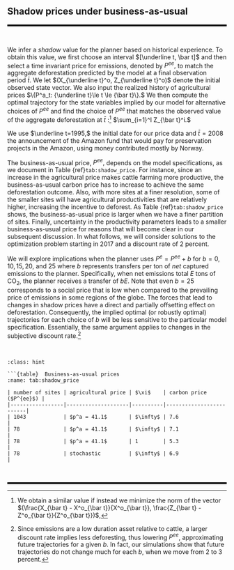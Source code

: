 

## Shadow prices under business-as-usual

<hr style="height:4px; background-color:black; border:none;">

<br>

We infer a *shadow* value for the planner based on historical
experience. To obtain this value, we first choose an interval
$[\underline t,  \bar t]$ and then select a time invariant price for
emissions, denoted by $P^{ee},$ to match the aggregate deforestation
predicted by the model at a final observation period $\bar t.$ We let
$(X_{\underline t}^o, Z_{\underline t}^o)$ denote the initial observed
state vector. We also input the realized history of agricultural prices
$\{P^a_t: {\underline t}\le t \le {\bar t}\}.$ We then compute the
optimal trajectory for the state variables implied by our model for
alternative choices of $P^{ee}$ and find the choice of $P^{ee}$ that
matches the observed value of the aggregate deforestation at $\bar t$
:[^2] $\sum_{i=1}^I Z_{\bar t}^i.$

We use $\underline t=1995,$ the initial date for our price data and
$\bar t = 2008$ the announcement of the Amazon fund that would pay for
preservation projects in the Amazon, using money contributed mostly by
Norway.

The business-as-usual price, $P^{ee},$ depends on the model
specifications, as we document in Table
{ref}`tab:shadow_price`. For instance, since an increase in the
agricultural price makes cattle farming more productive, the
business-as-usual carbon price has to increase to achieve the same
deforestation outcome. Also, with more sites at a finer resolution, some
of the smaller sites will have agricultural productivities that are
relatively higher, increasing the incentive to deforest. As Table 
{ref}`tab:shadow_price` shows, the business-as-usual price is
larger when we have a finer partition of sites. Finally, uncertainty in
the productivity parameters leads to a smaller business-as-usual price
for reasons that will become clear in our subsequent discussion. In what
follows, we will consider solutions to the optimization problem starting
in 2017 and a discount rate of 2 percent.

We will explore implications when the planner uses $P^e=P^{ee}+b$ for
$b=0, 10,15, 20,$ and $25$ where $b$ represents transfers per ton of
*net* captured emissions to the planner. Specifically, when net
emissions total $E$ tons of CO$_2,$ the planner receives a transfer of
$bE$. Note that even $b=25$ corresponds to a social price that is low
when compared to the prevailing price of emissions in some regions of
the globe. The forces that lead to changes in shadow prices have a
direct and partially offsetting effect on deforestation. Consequently,
the implied optimal (or robustly optimal) trajectories for each choice
of $b$ will be less sensitive to the particular model specification.
Essentially, the same argument applies to changes in the subjective
discount rate.[^3]

<br>



```{admonition} Table
:class: hint

```{table}  Business-as-usual prices
:name: tab:shadow_price

| number of sites | agricultural price | $\xi$    | carbon price ($P^{ee}$) |
|-----------------|--------------------|----------|-------------------------|
| 1043            | $p^a = 41.1$       | $\infty$ | 7.6                     |
| 78              | $p^a = 41.1$       | $\infty$ | 7.1                     |
| 78              | $p^a = 41.1$       | 1        | 5.3                     |
| 78              | stochastic         | $\infty$ | 6.9                     |
```




<br>
<hr style="height:4px; background-color:black; border:none;">

[^1]: We thank Pengyu Chen, Bin Cheng, Patricio Hernandez, João Pedro
    Vieira, Daniel (Samuel) Zhao for their expert research assistance
    and to Joanna Harris and Diana Petrova for their helpful comments
    and to Carmen Quinn for editorial assistance. Assunção's research
    was supported by the Climate-Policy Initiative-Brazil, Hansen's
    research was supported in part by the Griffin Applied Economics
    Incubator Project on Policy-making in an Uncertain World and by an
    EPIC/Argonne National Laboratory collaboration award, and
    Scheinkman's research was supported in part by the Columbia Climate
    School.

[^2]: We obtain a similar value if instead we minimize the norm of the
    vector
    $(\frac{X_{\bar t} - X^o_{\bar t}}{X^o_{\bar t}}, \frac{Z_{\bar t} - Z^o_{\bar t}}{Z^o_{\bar t}})$,

[^3]: Since emissions are a low duration asset relative to cattle, a
    larger discount rate implies less deforesting, thus lowering
    $P^{ee}$, approximating future trajectories for a given $b.$ In
    fact, our simulations show that future trajectories do not change
    much for each $b,$ when we move from 2 to 3 percent.
